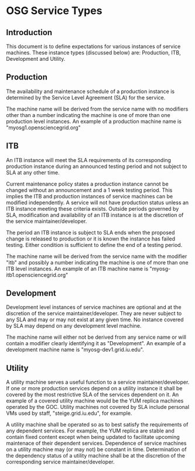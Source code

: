 
# OSG Service Types

## Introduction

This document is to define expectations for various instances of service machines.
These instance types (discussed below) are: Production, ITB, Development and Utility.

## Production

The availability and maintenance schedule of a production instance is determined
by the Service Level Agreement (SLA) for the service. 

The machine name will be
derived from the service name with no modifiers other than a number indicating
the machine is one of more than one production level instances. An example of a
production machine name is "myosg1.opensciencegrid.org"

## ITB

An ITB instance will meet the SLA requirements of its corresponding production
instance during an announced testing period and not subject to SLA at any other time.

Current maintenance policy states
a production instance cannot be changed without an announcement and a 1 week
testing period. This implies the ITB and production instances of
service machines can be modified independently. A service will not have production
status unless an ITB instance meeting these criteria exists. Outside periods 
governed by SLA, modification and availability of an ITB instance is at the
discretion of the service maintainer/developer.

The period an ITB instance is subject to SLA ends when
the proposed change is released to production or it is known the instance
has failed testing. Either condition is sufficient to define the end of
a testing period.

The machine name will be derived from the service name
with the modifier "itb" and possibly a number indicating the machine is one of
more than one ITB level instances. An example of an ITB machine name is
"myosg-itb1.opensciencegrid.org"

## Development

Development level instances of service machines are optional and at the
discretion of the service maintainer/developer. They are never subject to any SLA and
may or may not exist at any given time. No instance covered by SLA may
depend on any development level machine. 

The machine name will either
not be derived from any service name or will contain a modifier clearly
identifying it as "Development". An example of a development machine name
is "myosg-dev1.grid.iu.edu".

## Utility

A utility machine serves a useful function to a service maintainer/developer.
If one or more production services depend on a utility instance it shall be covered by
the most restrictive SLA of the services dependent on it. An example of a
covered utility machine would be the YUM replica machines operated by the GOC.
Utility machines not covered by SLA include personal VMs used
by staff, "steige.grid.iu.edu", for example.

A utility machine shall be operated
so as to best satisfy the requirements of any dependent services. For example,
the YUM replica are stable and contain fixed content except when being updated
to facilitate upcoming maintenace of their dependent services. Dependence of
service machines on a utility machine may (or may not) be constant in time.
Determination of the dependency status of a utility machine shall be at the
discretion of the corresponding service maintainer/developer.
